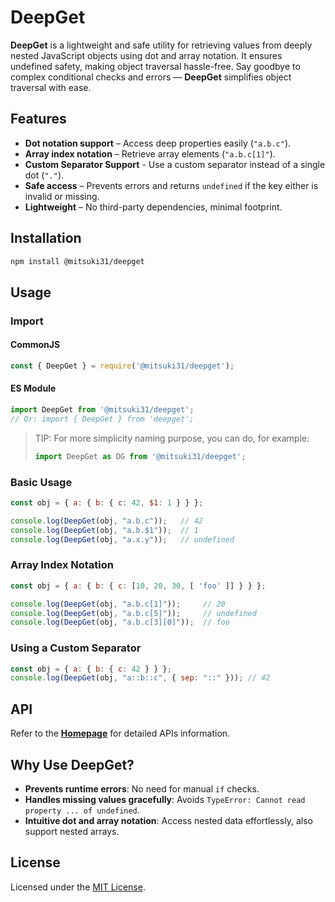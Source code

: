 # DeepGet

**DeepGet** is a lightweight and safe utility for retrieving values from deeply nested JavaScript objects
using dot and array notation. It ensures undefined safety, making object traversal hassle-free.
Say goodbye to complex conditional checks and errors — **DeepGet** simplifies object traversal with ease.

## Features

- **Dot notation support** – Access deep properties easily (`"a.b.c"`).
- **Array index notation** – Retrieve array elements (`"a.b.c[1]"`).
- **Custom Separator Support** - Use a custom separator instead of a single dot (`"."`).
- **Safe access** – Prevents errors and returns `undefined` if the key either is invalid or missing.
- **Lightweight** – No third-party dependencies, minimal footprint.

## Installation

```sh
npm install @mitsuki31/deepget
```

## Usage

### Import

#### CommonJS

```js
const { DeepGet } = require('@mitsuki31/deepget');
```

#### ES Module

```js
import DeepGet from '@mitsuki31/deepget';
// Or: import { DeepGet } from 'deepget';
```

> TIP: For more simplicity naming purpose, you can do, for example:
> ```js
> import DeepGet as DG from '@mitsuki31/deepget';
> ```

### Basic Usage

```js
const obj = { a: { b: { c: 42, $1: 1 } } };

console.log(DeepGet(obj, "a.b.c"));   // 42
console.log(DeepGet(obj, "a.b.$1"));  // 1
console.log(DeepGet(obj, "a.x.y"));   // undefined
```

### Array Index Notation

```js
const obj = { a: { b: { c: [10, 20, 30, [ 'foo' ]] } } };

console.log(DeepGet(obj, "a.b.c[1]"));     // 20
console.log(DeepGet(obj, "a.b.c[5]"));     // undefined
console.log(DeepGet(obj, "a.b.c[3][0]"));  // foo
```

### Using a Custom Separator

```js
const obj = { a: { b: { c: 42 } } };
console.log(DeepGet(obj, "a::b::c", { sep: "::" })); // 42
```

## API

Refer to the [**Homepage**](https://mitsuki31.github.io/deepget) for detailed APIs information.

## Why Use DeepGet?

- **Prevents runtime errors**: No need for manual `if` checks.
- **Handles missing values gracefully**: Avoids `TypeError: Cannot read property ... of undefined`.
- **Intuitive dot and array notation**: Access nested data effortlessly, also support nested arrays.

## License

Licensed under the [MIT License](./LICENSE).
